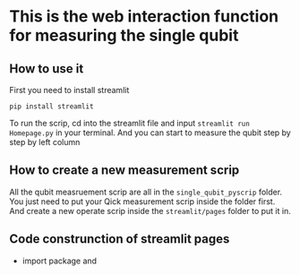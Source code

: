 # This is the web interaction function for measuring the single qubit

## How to use it
First you need to install streamlit
```
pip install streamlit
```
To run the scrip, cd into the streamlit file and input `streamlit run Homepage.py` in your terminal. And you can start to measure the qubit step by step by left column

## How to create a new measurement scrip
All the qubit measruement scrip are all in the `single_qubit_pyscrip` folder. You just need to put your Qick measurement scrip inside the folder first. And create a new operate scrip inside the `streamlit/pages` folder to put it in.

## Code construnction of streamlit pages

* import package and 


